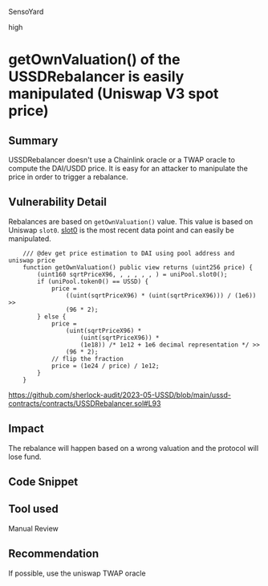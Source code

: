 SensoYard

high

# getOwnValuation() of the USSDRebalancer is easily manipulated (Uniswap V3 spot price)

## Summary

USSDRebalancer doesn't use a Chainlink oracle or a TWAP oracle to compute the DAI/USDD price. It is easy for an attacker to manipulate the price in order to trigger a rebalance.

## Vulnerability Detail

Rebalances are based on `getOwnValuation()` value. This value is based on Uniswap `slot0`. 
[slot0](https://docs.uniswap.org/contracts/v3/reference/core/interfaces/pool/IUniswapV3PoolState#slot0) is the most recent data point and can easily be manipulated.

```solidity
    /// @dev get price estimation to DAI using pool address and uniswap price
    function getOwnValuation() public view returns (uint256 price) {
        (uint160 sqrtPriceX96, , , , , , ) = uniPool.slot0();
        if (uniPool.token0() == USSD) {
            price =
                ((uint(sqrtPriceX96) * (uint(sqrtPriceX96))) / (1e6)) >>
                (96 * 2);
        } else {
            price =
                (uint(sqrtPriceX96) *
                    (uint(sqrtPriceX96)) *
                    (1e18)) /* 1e12 + 1e6 decimal representation */ >>
                (96 * 2);
            // flip the fraction
            price = (1e24 / price) / 1e12;
        }
    }
```
https://github.com/sherlock-audit/2023-05-USSD/blob/main/ussd-contracts/contracts/USSDRebalancer.sol#L93


## Impact

The rebalance will happen based on a wrong valuation and the protocol will lose fund.

## Code Snippet

## Tool used

Manual Review

## Recommendation

If possible, use the uniswap TWAP oracle 